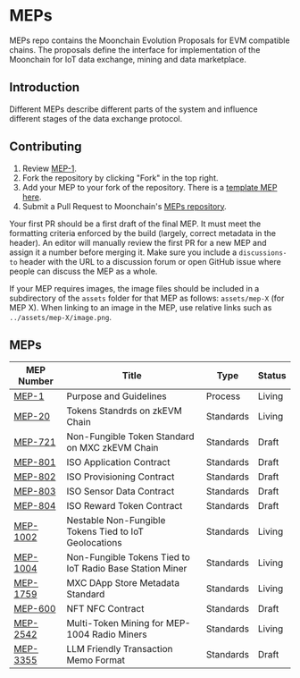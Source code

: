 # MEPs

MEPs repo contains the Moonchain Evolution Proposals for EVM compatible chains. The proposals define the interface for implementation of the Moonchain for IoT data exchange, mining and data marketplace.

## Introduction

Different MEPs describe different parts of the system and influence different stages of the data exchange protocol.

## Contributing

1. Review [MEP-1](./MEP-1.md).
2. Fork the repository by clicking "Fork" in the top right.
3. Add your MEP to your fork of the repository. There is a [template MEP here](./eip-template.md).
4. Submit a Pull Request to Moonchain's [MEPs repository](https://github.com/MXCzkEVM/MEPs).

Your first PR should be a first draft of the final MEP. It must meet the formatting criteria enforced by the build (largely, correct metadata in the header). An editor will manually review the first PR for a new MEP and assign it a number before merging it. Make sure you include a `discussions-to` header with the URL to a discussion forum or open GitHub issue where people can discuss the MEP as a whole.

If your MEP requires images, the image files should be included in a subdirectory of the `assets` folder for that MEP as follows: `assets/mep-X` (for MEP X). When linking to an image in the MEP, use relative links such as `../assets/mep-X/image.png`.

## MEPs

| MEP Number                        | Title                                                    | Type      | Status |
| --------------------------------- | -------------------------------------------------------- | --------- | ------ |
| [MEP-1](proposals/mep-1.md)       | Purpose and Guidelines                                   | Process   | Living |
| [MEP-20](proposals/mep-20.md)     | Tokens Standrds on  zkEVM Chain                       | Standards | Living |
| [MEP-721](proposals/mep-721.md)   | Non-Fungible Token Standard on MXC zkEVM Chain           | Standards | Draft  |
| [MEP-801](proposals/mep-801.md)   | ISO Application Contract                                 | Standards | Draft  |
| [MEP-802](proposals/mep-802.md)   | ISO Provisioning Contract                                | Standards | Draft  |
| [MEP-803](proposals/mep-803.md)   | ISO Sensor Data Contract                                 | Standards | Draft  |
| [MEP-804](proposals/mep-804.md)   | ISO Reward Token Contract                                | Standards | Draft  |
| [MEP-1002](proposals/mep-1002.md) | Nestable Non-Fungible Tokens Tied to IoT Geolocations    | Standards | Living |
| [MEP-1004](proposals/mep-1004.md) | Non-Fungible Tokens Tied to IoT Radio Base Station Miner | Standards | Living |
| [MEP-1759](proposals/mep-1759.md) | MXC DApp Store Metadata Standard                         | Standards | Living|
| [MEP-600](proposals/mep-600.md)   | NFT NFC Contract                                         | Standards | Draft  |
| [MEP-2542](proposals/mep-2542.md) | Multi-Token Mining for MEP-1004 Radio Miners           | Standards | Living  |
| [MEP-3355](proposals/mep-3355.md)   | LLM Friendly Transaction Memo Format                    | Standards | Draft  |
